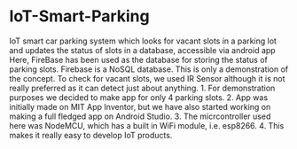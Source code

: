 # IoT-Smart-Parking
IoT smart car parking system which looks for vacant slots in a parking lot and updates the status of slots in a database, accessible via android app 
Here, FireBase has been used as the database for storing the status of parking slots. Firebase is a NoSQL database. This is only a demonstration
of the concept. To check for vacant slots, we used IR Sensor although it is not really preferred as it can detect just about anything.
      1. For demonstration purposes we decided to make app for only 4 parking slots.
      2. App was initially made on MIT App Inventor, but we have also started working on making a full fledged app on Android Studio.
      3. The micrcontroller used here was NodeMCU, which has a built in WiFi module, i.e. esp8266.
      4. This makes it really easy to develop IoT products.
